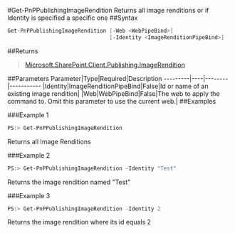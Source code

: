 #Get-PnPPublishingImageRendition
Returns all image renditions or if Identity is specified a specific one
##Syntax
```powershell
Get-PnPPublishingImageRendition [-Web <WebPipeBind>]
                                [-Identity <ImageRenditionPipeBind>]
```


##Returns
>[Microsoft.SharePoint.Client.Publishing.ImageRendition](https://msdn.microsoft.com/en-us/library/microsoft.sharepoint.client.publishing.imagerendition.aspx)

##Parameters
Parameter|Type|Required|Description
---------|----|--------|-----------
|Identity|ImageRenditionPipeBind|False|Id or name of an existing image rendition|
|Web|WebPipeBind|False|The web to apply the command to. Omit this parameter to use the current web.|
##Examples

###Example 1
```powershell
PS:> Get-PnPPublishingImageRendition
```
Returns all Image Renditions

###Example 2
```powershell
PS:> Get-PnPPublishingImageRendition -Identity "Test"
```
Returns the image rendition named "Test"

###Example 3
```powershell
PS:> Get-PnPPublishingImageRendition -Identity 2
```
Returns the image rendition where its id equals 2
